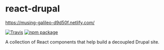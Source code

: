 # react-drupal

https://musing-galileo-d9d50f.netlify.com/

[![Travis][build-badge]][build]
[![npm package][npm-badge]][npm]

A collection of React components that help build a decoupled Drupal site.

[build-badge]: https://img.shields.io/travis/user/repo/master.png?style=flat-square
[build]: https://travis-ci.org/user/repo

[npm-badge]: https://img.shields.io/npm/v/react-drupal.png?style=flat-square
[npm]: https://www.npmjs.org/package/react-drupal
